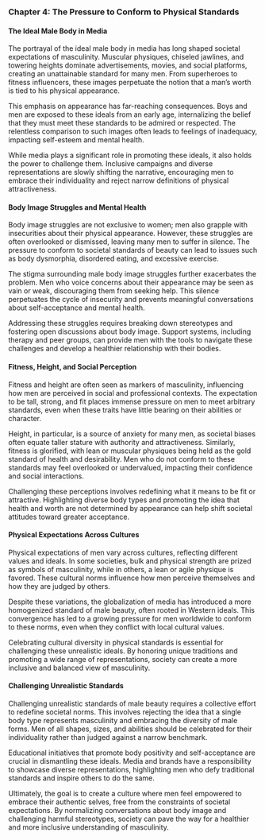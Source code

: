 ### Chapter 4: The Pressure to Conform to Physical Standards  

#### **The Ideal Male Body in Media**  

The portrayal of the ideal male body in media has long shaped societal expectations of masculinity. Muscular physiques, chiseled jawlines, and towering heights dominate advertisements, movies, and social platforms, creating an unattainable standard for many men. From superheroes to fitness influencers, these images perpetuate the notion that a man’s worth is tied to his physical appearance.  

This emphasis on appearance has far-reaching consequences. Boys and men are exposed to these ideals from an early age, internalizing the belief that they must meet these standards to be admired or respected. The relentless comparison to such images often leads to feelings of inadequacy, impacting self-esteem and mental health.  

While media plays a significant role in promoting these ideals, it also holds the power to challenge them. Inclusive campaigns and diverse representations are slowly shifting the narrative, encouraging men to embrace their individuality and reject narrow definitions of physical attractiveness.  

#### **Body Image Struggles and Mental Health**  

Body image struggles are not exclusive to women; men also grapple with insecurities about their physical appearance. However, these struggles are often overlooked or dismissed, leaving many men to suffer in silence. The pressure to conform to societal standards of beauty can lead to issues such as body dysmorphia, disordered eating, and excessive exercise.  

The stigma surrounding male body image struggles further exacerbates the problem. Men who voice concerns about their appearance may be seen as vain or weak, discouraging them from seeking help. This silence perpetuates the cycle of insecurity and prevents meaningful conversations about self-acceptance and mental health.  

Addressing these struggles requires breaking down stereotypes and fostering open discussions about body image. Support systems, including therapy and peer groups, can provide men with the tools to navigate these challenges and develop a healthier relationship with their bodies.  

#### **Fitness, Height, and Social Perception**  

Fitness and height are often seen as markers of masculinity, influencing how men are perceived in social and professional contexts. The expectation to be tall, strong, and fit places immense pressure on men to meet arbitrary standards, even when these traits have little bearing on their abilities or character.  

Height, in particular, is a source of anxiety for many men, as societal biases often equate taller stature with authority and attractiveness. Similarly, fitness is glorified, with lean or muscular physiques being held as the gold standard of health and desirability. Men who do not conform to these standards may feel overlooked or undervalued, impacting their confidence and social interactions.  

Challenging these perceptions involves redefining what it means to be fit or attractive. Highlighting diverse body types and promoting the idea that health and worth are not determined by appearance can help shift societal attitudes toward greater acceptance.  

#### **Physical Expectations Across Cultures**  

Physical expectations of men vary across cultures, reflecting different values and ideals. In some societies, bulk and physical strength are prized as symbols of masculinity, while in others, a lean or agile physique is favored. These cultural norms influence how men perceive themselves and how they are judged by others.  

Despite these variations, the globalization of media has introduced a more homogenized standard of male beauty, often rooted in Western ideals. This convergence has led to a growing pressure for men worldwide to conform to these norms, even when they conflict with local cultural values.  

Celebrating cultural diversity in physical standards is essential for challenging these unrealistic ideals. By honoring unique traditions and promoting a wide range of representations, society can create a more inclusive and balanced view of masculinity.  

#### **Challenging Unrealistic Standards**  

Challenging unrealistic standards of male beauty requires a collective effort to redefine societal norms. This involves rejecting the idea that a single body type represents masculinity and embracing the diversity of male forms. Men of all shapes, sizes, and abilities should be celebrated for their individuality rather than judged against a narrow benchmark.  

Educational initiatives that promote body positivity and self-acceptance are crucial in dismantling these ideals. Media and brands have a responsibility to showcase diverse representations, highlighting men who defy traditional standards and inspire others to do the same.  

Ultimately, the goal is to create a culture where men feel empowered to embrace their authentic selves, free from the constraints of societal expectations. By normalizing conversations about body image and challenging harmful stereotypes, society can pave the way for a healthier and more inclusive understanding of masculinity.  
